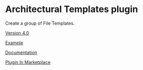 # Architectural Templates plugin

Create a group of File Templates.

[Version 4.0](https://github.com/Louco11/ArchitecturalTemplates/wiki/Release-Notes)

[Example](https://github.com/Louco11/ArchitecturalTemplates/tree/master/templates/TestTemplate)

[Documentation](https://github.com/Louco11/ArchitecturalTemplates/wiki/Architectural-Templates)

[Plugin In Marketplace](https://plugins.jetbrains.com/plugin/16836-architectural-templates)